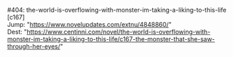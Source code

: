 #404: the-world-is-overflowing-with-monster-im-taking-a-liking-to-this-life [c167] <br/>
Jump: "https://www.novelupdates.com/extnu/4848860/" <br/>
Dest: "https://www.centinni.com/novel/the-world-is-overflowing-with-monster-im-taking-a-liking-to-this-life/c167-the-monster-that-she-saw-through-her-eyes/"